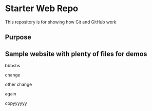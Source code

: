 # Starter Web Repo

This repository is for showing how Git and GitHub work

## Purpose

Sample website with plenty of files for demos
--
bbbsbs

change

other change

again

copyyyyyy